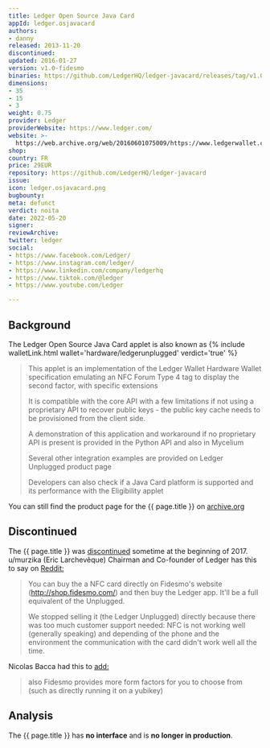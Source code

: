 ```yaml
---
title: Ledger Open Source Java Card
appId: ledger.osjavacard
authors:
- danny
released: 2013-11-20
discontinued: 
updated: 2016-01-27
version: v1.0-fidesmo
binaries: https://github.com/LedgerHQ/ledger-javacard/releases/tag/v1.0-fidesmo
dimensions:
- 35
- 15
- 3
weight: 0.75
provider: Ledger
providerWebsite: https://www.ledger.com/
website: >-
  https://web.archive.org/web/20160601075009/https://www.ledgerwallet.com/products/6-ledger-unplugged
shop: 
country: FR
price: 29EUR
repository: https://github.com/LedgerHQ/ledger-javacard
issue: 
icon: ledger.osjavacard.png
bugbounty: 
meta: defunct
verdict: noita
date: 2022-05-20
signer: 
reviewArchive: 
twitter: ledger
social:
- https://www.facebook.com/Ledger/
- https://www.instagram.com/ledger/
- https://www.linkedin.com/company/ledgerhq
- https://www.tiktok.com/@ledger
- https://www.youtube.com/Ledger

---
```


## Background 

The Ledger Open Source Java Card applet is also known as {% include walletLink.html wallet='hardware/ledgerunplugged' verdict='true' %}

> This applet is an implementation of the Ledger Wallet Hardware Wallet specification emulating an NFC Forum Type 4 tag to display the second factor, with specific extensions
>
> It is compatible with the core API with a few limitations if not using a proprietary API to recover public keys - the public key cache needs to be provisioned from the client side.
>
> A demonstration of this application and workaround if no proprietary API is present is provided in the Python API and also in Mycelium
>
> Several other integration examples are provided on Ledger Unplugged product page
>
> Developers can also check if a Java Card platform is supported and its performance with the Eligibility applet

You can still find the product page for the {{ page.title }} on [archive.org](https://web.archive.org/web/20160601075009/https://www.ledgerwallet.com/products/6-ledger-unplugged)

## Discontinued 

The {{ page.title }} was [discontinued](https://support.ledger.com/hc/en-us/articles/360010500620-Discontinued-products?docs=true) sometime at the beginning of 2017. u/murzika (Eric Larchevêque) Chairman and Co-founder of Ledger has this to say on [Reddit:](https://www.reddit.com/r/Bitcoin/comments/5p4oza/comment/dcoc4c5/?utm_source=reddit&utm_medium=web2x&context=3)

> You can buy the a NFC card directly on Fidesmo's website (http://shop.fidesmo.com/) and then buy the Ledger app. It'll be a full equivalent of the Unplugged.
> 
> We stopped selling it (the Ledger Unplugged) directly because there was too much customer support needed: NFC is not working well (generally speaking) and depending of the phone and the environment the communication with the card didn't work well all the time.

Nicolas Bacca had this to [add:](https://www.reddit.com/r/Bitcoin/comments/5p4oza/comment/dcocntn/?utm_source=reddit&utm_medium=web2x&context=3) 

> also Fidesmo provides more form factors for you to choose from (such as directly running it on a yubikey)

## Analysis 

The {{ page.title }} has **no interface** and is **no longer in production**.

